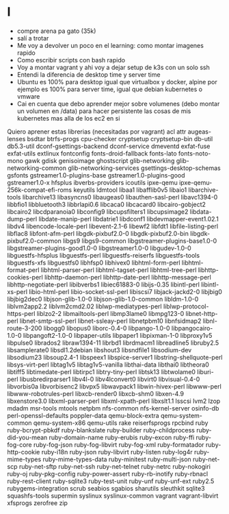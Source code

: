 # I

- compre arena pa gato (35k)
- salí a trotar
- Me voy a devolver un poco en el learning: como montar imagenes rapido
- Como escribir scripts con bash rapido
- Voy a montar vagrant y ahi voy a dejar setup de k3s con un solo ssh
- Entendi la diferencia de desktop time y server time
- Ubuntu es 100% para desktop igual que virtualbox y docker,
  alpine por ejemplo es 100% para server time, igual que debian kubernetes
  o vmware
- Cai en cuenta que debo aprender mejor sobre volumenes (debo montar un volumen en /data)
  para hacer persistente las cosas de mis kubernetes mas alla de los ec2 en si

Quiero aprener estas librerias (necesitadas por vagrant)
acl attr augeas-lenses bsdtar btrfs-progs cpu-checker cryptsetup cryptsetup-bin db-util db5.3-util dconf-gsettings-backend dconf-service dmeventd exfat-fuse
exfat-utils extlinux fontconfig fonts-droid-fallback fonts-lato fonts-noto-mono gawk gdisk genisoimage ghostscript glib-networking glib-networking-common
glib-networking-services gsettings-desktop-schemas gsfonts gstreamer1.0-plugins-base gstreamer1.0-plugins-good gstreamer1.0-x hfsplus ibverbs-providers icoutils
ipxe-qemu ipxe-qemu-256k-compat-efi-roms keyutils ldmtool libaa1 libafflib0v5 libaio1 libarchive-tools libarchive13 libasyncns0 libaugeas0 libauthen-sasl-perl
libavc1394-0 libbfio1 libbluetooth3 libbrlapi0.6 libcaca0 libcacard0 libcairo-gobject2 libcairo2 libcdparanoia0 libconfig9 libcupsfilters1 libcupsimage2
libdata-dump-perl libdate-manip-perl libdatrie1 libdconf1 libdevmapper-event1.02.1 libdv4 libencode-locale-perl libevent-2.1-6 libewf2 libfdt1
libfile-listing-perl libflac8 libfont-afm-perl libgdk-pixbuf2.0-0 libgdk-pixbuf2.0-bin libgdk-pixbuf2.0-common libgs9 libgs9-common libgstreamer-plugins-base1.0-0
libgstreamer-plugins-good1.0-0 libgstreamer1.0-0 libgudev-1.0-0 libguestfs-hfsplus libguestfs-perl libguestfs-reiserfs libguestfs-tools libguestfs-xfs libguestfs0
libhfsp0 libhivex0 libhtml-form-perl libhtml-format-perl libhtml-parser-perl libhtml-tagset-perl libhtml-tree-perl libhttp-cookies-perl libhttp-daemon-perl
libhttp-date-perl libhttp-message-perl libhttp-negotiate-perl libibverbs1 libiec61883-0 libijs-0.35 libintl-perl libintl-xs-perl libio-html-perl
libio-socket-ssl-perl libiscsi7 libjack-jackd2-0 libjbig0 libjbig2dec0 libjson-glib-1.0-0 libjson-glib-1.0-common libldm-1.0-0 liblvm2app2.2 liblvm2cmd2.02
liblwp-mediatypes-perl liblwp-protocol-https-perl liblzo2-2 libmailtools-perl libmp3lame0 libmpg123-0 libnet-http-perl libnet-smtp-ssl-perl libnet-ssleay-perl
libnetpbm10 libnfsidmap2 libnl-route-3-200 libogg0 libopus0 liborc-0.4-0 libpango-1.0-0 libpangocairo-1.0-0 libpangoft2-1.0-0 libpaper-utils libpaper1
libpixman-1-0 libproxy1v5 libpulse0 librados2 libraw1394-11 librbd1 librdmacm1 libreadline5 libruby2.5 libsamplerate0 libsdl1.2debian libshout3 libsndfile1
libsodium-dev libsodium23 libsoup2.4-1 libspeex1 libspice-server1 libstring-shellquote-perl libsys-virt-perl libtag1v5 libtag1v5-vanilla libthai-data libthai0
libtheora0 libtiff5 libtimedate-perl libtirpc1 libtry-tiny-perl libtsk13 libtwolame0 liburi-perl libusbredirparser1 libv4l-0 libv4lconvert0 libvirt0
libvisual-0.4-0 libvorbis0a libvorbisenc2 libvpx5 libwavpack1 libwin-hivex-perl libwww-perl libwww-robotrules-perl libxcb-render0 libxcb-shm0 libxen-4.9
libxenstore3.0 libxml-parser-perl libxml-xpath-perl libxslt1.1 lsscsi lvm2 lzop mdadm msr-tools mtools netpbm nfs-common nfs-kernel-server osinfo-db
perl-openssl-defaults poppler-data qemu-block-extra qemu-system-common qemu-system-x86 qemu-utils rake reiserfsprogs rpcbind ruby ruby-bcrypt-pbkdf
ruby-blankslate ruby-builder ruby-childprocess ruby-did-you-mean ruby-domain-name ruby-erubis ruby-excon ruby-ffi ruby-fog-core ruby-fog-json ruby-fog-libvirt
ruby-fog-xml ruby-formatador ruby-http-cookie ruby-i18n ruby-json ruby-libvirt ruby-listen ruby-log4r ruby-mime-types ruby-mime-types-data ruby-minitest
ruby-multi-json ruby-net-scp ruby-net-sftp ruby-net-ssh ruby-net-telnet ruby-netrc ruby-nokogiri ruby-oj ruby-pkg-config ruby-power-assert ruby-rb-inotify
ruby-rbnacl ruby-rest-client ruby-sqlite3 ruby-test-unit ruby-unf ruby-unf-ext ruby2.5 rubygems-integration scrub seabios sgabios sharutils sleuthkit sqlite3
squashfs-tools supermin syslinux syslinux-common vagrant vagrant-libvirt xfsprogs zerofree zip
